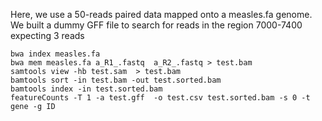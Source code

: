 Here, we use a 50-reads paired data mapped onto a measles.fa genome.
We built a dummy GFF file to search for reads in the region 7000-7400 expecting
3 reads

    bwa index measles.fa
    bwa mem measles.fa a_R1_.fastq  a_R2_.fastq > test.bam
    samtools view -hb test.sam  > test.bam
    bamtools sort -in test.bam -out test.sorted.bam
    bamtools index -in test.sorted.bam
    featureCounts -T 1 -a test.gff  -o test.csv test.sorted.bam -s 0 -t gene -g ID

